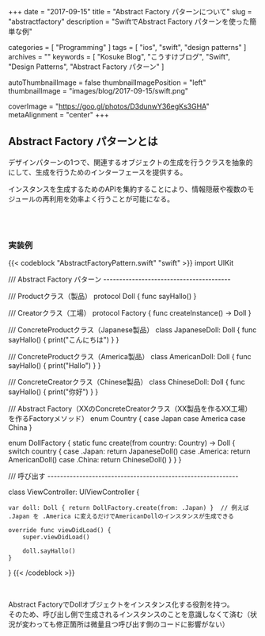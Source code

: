 +++
date = "2017-09-15"
title = "Abstract Factory パターンについて"
slug = "abstractfactory"
description = "SwiftでAbstract Factory パターンを使った簡単な例"

categories = [
	"Programming"
]
tags = [
	"ios",
	"swift",
	"design patterns"
]
archives = ""
keywords = [
	"Kosuke Blog",
	"こうすけブログ",
	"Swift",
	"Design Patterns",
	"Abstract Factory パターン"
]

autoThumbnailImage = false
thumbnailImagePosition = "left"
thumbnailImage = "images/blog/2017-09-15/swift.png"

coverImage = "https://goo.gl/photos/D3dunwY36egKs3GHA"
metaAlignment = "center"
+++

## Abstract Factory パターンとは
デザインパターンの1つで、関連するオブジェクトの生成を行うクラスを抽象的にして、生成を行うためのインターフェースを提供する。  

インスタンスを生成するためのAPIを集約することにより、情報隠蔽や複数のモジュールの再利用を効率よく行うことが可能になる。  

<br>

<br>

### 実装例

{{< codeblock "AbstractFactoryPattern.swift" "swift" >}}
import UIKit



/// Abstract Factory パターン ----------------------------------------

/// Productクラス（製品）
protocol Doll {
    func sayHallo()
}

/// Creatorクラス（工場）
protocol Factory {
    func createInstance() -> Doll
}

/// ConcreteProductクラス（Japanese製品）
class JapaneseDoll: Doll {
    func sayHallo() {
        print("こんにちは")
    }
}

/// ConcreteProductクラス（America製品）
class AmericanDoll: Doll {
    func sayHallo() {
        print("Hallo")
    }
}

/// ConcreteCreatorクラス（Chinese製品）
class ChineseDoll: Doll {
    func sayHallo() {
        print("你好")
    }
}

/// Abstract Factory（XXのConcreteCreatorクラス（XX製品を作るXX工場）を作るFactoryメソッド）
enum Country {
    case Japan
    case America
    case China
}

enum DollFactory {
    static func create(from country: Country) -> Doll {
        switch country {
        case .Japan:
            return JapaneseDoll()
        case .America:
            return AmericanDoll()
        case .China:
            return ChineseDoll()
        }
    }
}



/// 呼び出す ------------------------------------------------------------

class ViewController: UIViewController {
    
    var doll: Doll { return DollFactory.create(from: .Japan) }  // 例えば .Japan を .America に変えるだけでAmericanDollのインスタンスが生成できる
    
    override func viewDidLoad() {
        super.viewDidLoad()
        
        doll.sayHallo()
    }
}
{{< /codeblock >}}

<br>

Abstract FactoryでDollオブジェクトをインスタンス化する役割を持つ。  
そのため、呼び出し側で生成されるインスタンスのことを意識しなくて済む（状況が変わっても修正箇所は微量且つ呼び出す側のコードに影響がない）

<br>

<script async src="//pagead2.googlesyndication.com/pagead/js/adsbygoogle.js"></script>
<!-- BlogAdsense_Bottom -->
<ins class="adsbygoogle"
     style="display:block"
     data-ad-client="ca-pub-9828180917254396"
     data-ad-slot="9212002313"
     data-ad-format="auto"></ins>
<script>
(adsbygoogle = window.adsbygoogle || []).push({});
</script>